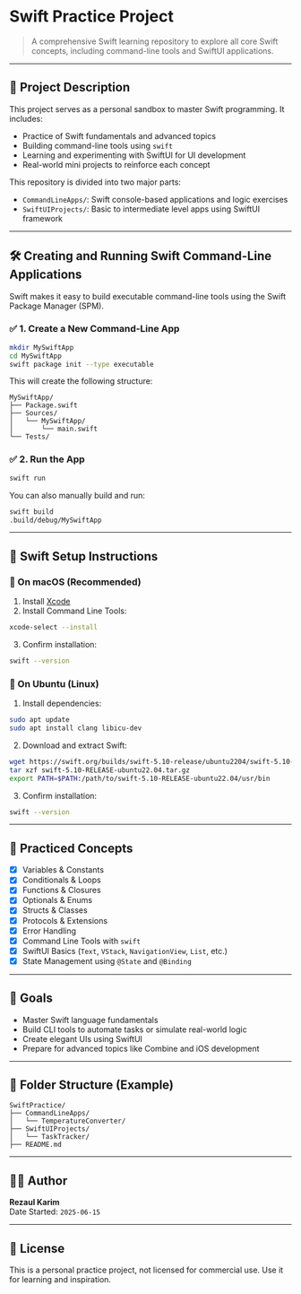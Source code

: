 # Swift Practice Project

> A comprehensive Swift learning repository to explore all core Swift concepts, including command-line tools and SwiftUI applications.

---

## 📘 Project Description

This project serves as a personal sandbox to master Swift programming. It includes:

- Practice of Swift fundamentals and advanced topics
- Building command-line tools using `swift`
- Learning and experimenting with SwiftUI for UI development
- Real-world mini projects to reinforce each concept

This repository is divided into two major parts:

- `CommandLineApps/`: Swift console-based applications and logic exercises
- `SwiftUIProjects/`: Basic to intermediate level apps using SwiftUI framework

---

## 🛠 Creating and Running Swift Command-Line Applications

Swift makes it easy to build executable command-line tools using the Swift Package Manager (SPM).

### ✅ 1. Create a New Command-Line App

```bash
mkdir MySwiftApp
cd MySwiftApp
swift package init --type executable
```

This will create the following structure:

```
MySwiftApp/
├── Package.swift
├── Sources/
│   └── MySwiftApp/
│       └── main.swift
└── Tests/
```

### ✅ 2. Run the App

```bash
swift run
```

You can also manually build and run:

```bash
swift build
.build/debug/MySwiftApp
```

---

## 🔧 Swift Setup Instructions

### 🔹 On macOS (Recommended)

1. Install [Xcode](https://developer.apple.com/xcode/)
2. Install Command Line Tools:

```bash
xcode-select --install
```

3. Confirm installation:

```bash
swift --version
```

### 🔹 On Ubuntu (Linux)

1. Install dependencies:

```bash
sudo apt update
sudo apt install clang libicu-dev
```

2. Download and extract Swift:

```bash
wget https://swift.org/builds/swift-5.10-release/ubuntu2204/swift-5.10-RELEASE/swift-5.10-RELEASE-ubuntu22.04.tar.gz
tar xzf swift-5.10-RELEASE-ubuntu22.04.tar.gz
export PATH=$PATH:/path/to/swift-5.10-RELEASE-ubuntu22.04/usr/bin
```

3. Confirm installation:

```bash
swift --version
```

---

## 🧪 Practiced Concepts

- [x] Variables & Constants
- [x] Conditionals & Loops
- [x] Functions & Closures
- [x] Optionals & Enums
- [x] Structs & Classes
- [x] Protocols & Extensions
- [x] Error Handling
- [x] Command Line Tools with `swift`
- [x] SwiftUI Basics (`Text`, `VStack`, `NavigationView`, `List`, etc.)
- [x] State Management using `@State` and `@Binding`

---

## 🚀 Goals

- Master Swift language fundamentals
- Build CLI tools to automate tasks or simulate real-world logic
- Create elegant UIs using SwiftUI
- Prepare for advanced topics like Combine and iOS development

---

## 📁 Folder Structure (Example)

```
SwiftPractice/
├── CommandLineApps/
│   └── TemperatureConverter/
├── SwiftUIProjects/
│   └── TaskTracker/
├── README.md
```

---

## 👨‍💻 Author

**Rezaul Karim**  
Date Started: `2025-06-15`

---

## 📄 License

This is a personal practice project, not licensed for commercial use. Use it for learning and inspiration.